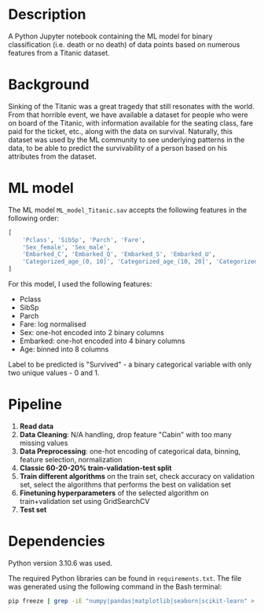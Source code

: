 # Description

A Python Jupyter notebook containing the ML model for binary classification (i.e. death or no death) of data points based on numerous features from a Titanic dataset.

# Background

Sinking of the Titanic was a great tragedy that still resonates with the world. From that horrible event, we have available a dataset for people who were on board of the Titanic, with information available for the seating class, fare paid for the ticket, etc., along with the data on survival. Naturally, this dataset was used by the ML community to see underlying patterns in the data, to be able to predict the survivability of a person based on his attributes from the dataset.

# ML model

The ML model `ML_model_Titanic.sav` accepts the following features in the following order: 

```py
[
	'Pclass', 'SibSp', 'Parch', 'Fare', 
	'Sex_female', 'Sex_male', 
	'Embarked_C', 'Embarked_Q', 'Embarked_S', 'Embarked_U', 
	'Categorized_age_(0, 10]', 'Categorized_age_(10, 20]', 'Categorized_age_(20, 30]', 'Categorized_age_(30, 40]', 'Categorized_age_(40, 50]', 'Categorized_age_(50, 60]', 'Categorized_age_(60, 70]', 'Categorized_age_(70, 80]'
]
```

For this model, I used the following features:
- Pclass
- SibSp
- Parch
- Fare: log normalised
- Sex: one-hot encoded into 2 binary columns
- Embarked: one-hot encoded into 4 binary columns
- Age: binned into 8 columns

Label to be predicted is "Survived" - a binary categorical variable with only two unique values - 0 and 1.  


# Pipeline

1. **Read data**
2. **Data Cleaning**: N/A handling, drop feature "Cabin" with too many missing values
3. **Data Preprocessing**: one-hot encoding of categorical data, binning, feature selection, normalization
4. **Classic 60-20-20% train-validation-test split**
5. **Train different algorithms** on the train set, check accuracy on validation set, select the algorithms that performs the best on validation set
6. **Finetuning hyperparameters** of the selected algorithm on train+validation set using GridSearchCV
7. **Test set**

# Dependencies

Python version 3.10.6 was used. 

The required Python libraries can be found in `requirements.txt`. The file was generated using the following command in the Bash terminal:
```bash
pip freeze | grep -iE "numpy|pandas|matplotlib|seaborn|scikit-learn" > requirements.txt
```
